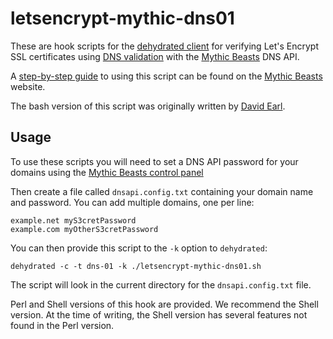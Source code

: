 letsencrypt-mythic-dns01
========================

These are hook scripts for the [dehydrated client](https://github.com/lukas2511/dehydrated)
for verifying Let's Encrypt SSL certificates using 
[DNS validation](https://letsencrypt.github.io/acme-spec/#rfc.section.7.4) with the [Mythic Beasts](https://www.mythic-beasts.com) DNS API.

A [step-by-step guide](https://www.mythic-beasts.com/support/domains/letsencrypt_dns_01) to using this script can be found on the [Mythic Beasts](https://www.mythic-beasts.com/) website.

The bash version of this script was originally written by [David Earl](https://github.com/davidearl).

Usage
-----

To use these scripts you will need to set a DNS API password for your domains
using the [Mythic Beasts control panel](https://ctrlpanel.mythic-beasts.com)

Then create a file called `dnsapi.config.txt` containing your domain name and
password.  You can add multiple domains, one per line:

````
example.net myS3cretPassword
example.com myOtherS3cretPassword
````

You can then provide this script to the `-k` option to `dehydrated`:

````Shell
dehydrated -c -t dns-01 -k ./letsencrypt-mythic-dns01.sh
````

The script will look in the current directory for the `dnsapi.config.txt`
file.

Perl and Shell versions of this hook are provided. We recommend the Shell
version. At the time of writing, the Shell version has several features not
found in the Perl version.
